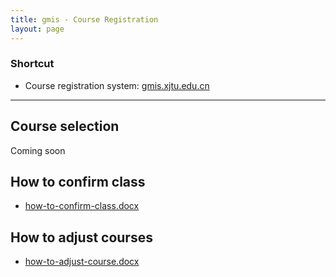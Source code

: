 ```yaml
---
title: gmis - Course Registration
layout: page
---
```


### Shortcut
- Course registration system: [gmis.xjtu.edu.cn](http://gmis.xjtu.edu.cn/)

---

## Course selection

Coming soon 

## How to confirm class

- [how-to-confirm-class.docx](/assets/manuals/confirm-class.docx)

## How to adjust courses

- [how-to-adjust-course.docx](/assets/manuals/adjust-course.doc)
